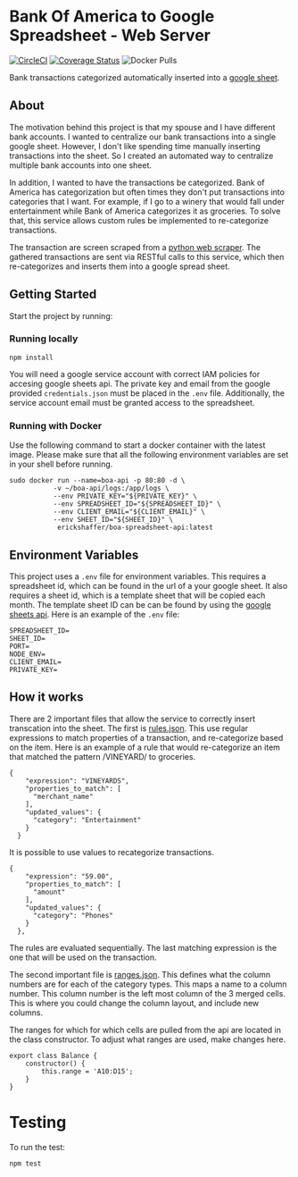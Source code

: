 # Bank Of America to Google Spreadsheet - Web Server
[![CircleCI](https://circleci.com/gh/eshaffer321/BankOfAmerica-2-GoogleSheet-API.svg?style=svg)](https://circleci.com/gh/eshaffer321/BankOfAmerica-2-GoogleSheet-API)
[![Coverage Status](https://coveralls.io/repos/github/eshaffer321/boa-spreadsheet-api/badge.svg?branch=master)](https://coveralls.io/github/eshaffer321/boa-spreadsheet-api?branch=master)
![Docker Pulls](https://img.shields.io/docker/pulls/erickshaffer/boa-spreadsheet-api.svg)

Bank transactions categorized automatically inserted into a [google sheet](https://docs.google.com/spreadsheets/d/14GYLeWTUBPFWYzXMAJJV4YPmwcsf6vabkQ0-CeHSqHQ/edit?usp=sharing).
## About
The motivation behind this project is that my spouse and I have different bank accounts. I wanted to centralize our 
bank transactions into a single google sheet. However, I don't like spending time manually inserting
transactions into the sheet. So I created an automated way to centralize multiple bank accounts into one sheet.


In addition, I wanted to have the transactions be categorized. Bank of America has categorization but often times they 
don't put transactions into categories that I want. For example, if I go to a winery that would fall under entertainment
while Bank of America categorizes it as groceries. To solve that, this service allows custom rules be implemented to re-categorize transactions.


The transaction are screen scraped from a [python web scraper](https://github.com/eshaffer321/boa-web-scraper). 
The gathered transactions are sent via RESTful calls to this service, which then re-categorizes and inserts them into a google spread sheet.

## Getting Started

Start the project by running:
### Running locally
```
npm install
```
You will need a google service account with correct IAM policies for accesing google sheets api. The private key and email from the google provided `credentials.json` must be placed in the `.env` file. Additionally, the service account email must be granted access to the spreadsheet.

### Running with Docker
Use the following command to start a docker container with the latest image. Please make sure that all the following environment variables are set in your shell before running.
```
sudo docker run --name=boa-api -p 80:80 -d \
           -v ~/boa-api/logs:/app/logs \
           --env PRIVATE_KEY="${PRIVATE_KEY}" \
           --env SPREADSHEET_ID="${SPREADSHEET_ID}" \
           --env CLIENT_EMAIL="${CLIENT_EMAIL}" \
           --env SHEET_ID="${SHEET_ID}" \
            erickshaffer/boa-spreadsheet-api:latest
```

## Environment Variables
This project uses a `.env` file for environment variables. This requires a spreadsheet id, which can be found in the url 
of a your google sheet. It also requires a sheet id, which is a template sheet that will be copied each month. The template sheet ID can be can be found by using the [google sheets api](https://developers.google.com/sheets/api/reference/rest/).
Here is an example of the `.env` file:
```
SPREADSHEET_ID=
SHEET_ID=
PORT=
NODE_ENV=
CLIENT_EMAIL=
PRIVATE_KEY=
```
## How it works
There are 2 important files that allow the service to correctly insert transcation into the sheet. 
The first is [rules.json](https://github.com/eshaffer321/boa-spreadsheet-api/blob/master/static/rules.json).
This use regular expressions to match properties of a transaction, and re-categorize based on the item. Here is an example of a rule that would re-categorize an item that matched the pattern /VINEYARD/ to groceries. 

```
{
    "expression": "VINEYARDS",
    "properties_to_match": [
      "merchant_name"
    ],
    "updated_values": {
      "category": "Entertainment"
    }
  }
```

It is possible to use values to recategorize transactions.
```
{
    "expression": "59.00",
    "properties_to_match": [
      "amount"
    ],
    "updated_values": {
      "category": "Phones"
    }
  },
  ```
  
The rules are evaluated sequentially. The last matching expression is the one that will be used on the transaction. 


The second important file is [ranges.json](https://github.com/eshaffer321/boa-spreadsheet-api/blob/master/static/ranges.json). 
This defines what the column numbers are for each of the category types. This maps a name to a column number. This column number is the left most column of the 3 merged cells. This is where you could change the column layout, and include new columns.

The ranges for which for which cells are pulled from the api are located in the class constructor. To adjust what ranges are used, make changes here.
```
export class Balance {
    constructor() {
        this.range = 'A10:D15';
    }
}
```

# Testing
To run the test:
```
npm test
```
